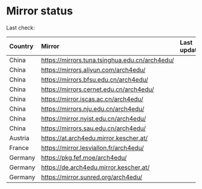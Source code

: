<script src="./time.js"></script>
# Mirror status
Last check: <script type="text/javascript">localize(1719242507.47323);</script>

|Country|Mirror|Last update|
|:------|:-----|:----------|
|China|https://mirrors.tuna.tsinghua.edu.cn/arch4edu/|<script type="text/javascript">localize(1719211083);</script>|
|China|https://mirrors.aliyun.com/arch4edu/|<script type="text/javascript">localize(1719211083);</script>|
|China|https://mirrors.bfsu.edu.cn/arch4edu/|<script type="text/javascript">localize(1719211083);</script>|
|China|https://mirrors.cernet.edu.cn/arch4edu/|<script type="text/javascript">localize(1719211083);</script>|
|China|https://mirror.iscas.ac.cn/arch4edu/|<script type="text/javascript">localize(1719211083);</script>|
|China|https://mirrors.nju.edu.cn/arch4edu/|<script type="text/javascript">localize(1719167449);</script>|
|China|https://mirror.nyist.edu.cn/arch4edu/|<script type="text/javascript">localize(1719211083);</script>|
|China|https://mirrors.sau.edu.cn/arch4edu/|<script type="text/javascript">localize(1719211083);</script>|
|Austria|https://at.arch4edu.mirror.kescher.at/|<script type="text/javascript">localize(1719211083);</script>|
|France|https://mirror.lesviallon.fr/arch4edu/|<script type="text/javascript">localize(1719211083);</script>|
|Germany|https://pkg.fef.moe/arch4edu/|<script type="text/javascript">localize(1719211083);</script>|
|Germany|https://de.arch4edu.mirror.kescher.at/|<script type="text/javascript">localize(1719211083);</script>|
|Germany|https://mirror.sunred.org/arch4edu/|<script type="text/javascript">localize(1719211083);</script>|

<script src="./tablefilter/tablefilter.js"></script>
<script src="./table.js"></script>